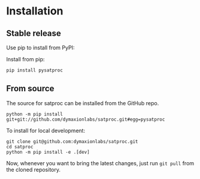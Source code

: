 # Installation

## Stable release

Use pip to install from PyPI:

Install from pip:

```
pip install pysatproc
```

## From source

The source for satproc can be installed from the GitHub repo.

```
python -m pip install git+git://github.com/dymaxionlabs/satproc.git#egg=pysatproc
```

To install for local development:

```
git clone git@github.com:dymaxionlabs/satproc.git
cd satproc
python -m pip install -e .[dev]
```

Now, whenever you want to bring the latest changes, just run `git pull` from the
cloned repository.